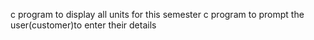 c program to display all units for this semester 
c program to prompt the user(customer)to enter their details 
